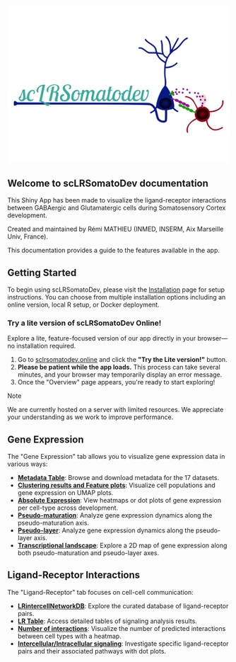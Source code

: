 ![scLRSomatoDev logo](img/logo_scLRSomatoDev.svg)

## Welcome to scLRSomatoDev documentation

This Shiny App has been made to visualize the ligand-receptor interactions between GABAergic and Glutamatergic cells during Somatosensory Cortex development.

Created and maintained by Rémi MATHIEU (INMED, INSERM, Aix Marseille Univ, France).

This documentation provides a guide to the features available in the app.

## Getting Started

To begin using scLRSomatoDev, please visit the [Installation](Installation.md) page for setup instructions. You can choose from multiple installation options including an online version, local R setup, or Docker deployment.

### Try a lite version of scLRSomatoDev Online!

Explore a lite, feature-focused version of our app directly in your browser—no installation required.

1.  Go to [sclrsomatodev.online](http://sclrsomatodev.online/) and click the **"Try the Lite version!"** button.
2.  **Please be patient while the app loads.** This process can take several minutes, and your browser may temporarily display an error message.
3.  Once the "Overview" page appears, you're ready to start exploring!

> [!NOTE]
> We are currently hosted on a server with limited resources. We appreciate your understanding as we work to improve performance.
## Gene Expression

The "Gene Expression" tab allows you to visualize gene expression data in various ways:

- **[Metadata Table](Gene%20Expression.md#metadata-table)**: Browse and download metadata for the 17 datasets.
- **[Clustering results and Feature plots](Gene%20Expression.md#clustering-results-and-feature-plots)**: Visualize cell populations and gene expression on UMAP plots.
- **[Absolute Expression](Gene%20Expression.md#absolute-expression)**: View heatmaps or dot plots of gene expression per cell-type across development.
- **[Pseudo-maturation](Gene%20Expression.md#pseudo-maturation)**: Analyze gene expression dynamics along the pseudo-maturation axis.
- **[Pseudo-layer](Gene%20Expression.md#pseudo-layer)**: Analyze gene expression dynamics along the pseudo-layer axis.
- **[Transcriptional landscape](Gene%20Expression.md#transcriptional-landscape)**: Explore a 2D map of gene expression along both pseudo-maturation and pseudo-layer axes.

## Ligand-Receptor Interactions

The "Ligand-Receptor" tab focuses on cell-cell communication:

- **[LRintercellNetworkDB](Ligand-Receptor.md#lrintercellnetworkdb)**: Explore the curated database of ligand-receptor pairs.
- **[LR Table](Ligand-Receptor.md#lr-table)**: Access detailed tables of signaling analysis results.
- **[Number of interactions](Ligand-Receptor.md#number-of-interactions)**: Visualize the number of predicted interactions between cell types with a heatmap.
- **[Intercellular/Intracellular signaling](Ligand-Receptor.md#intercellularintracellular-signaling)**: Investigate specific ligand-receptor pairs and their associated pathways with dot plots.

